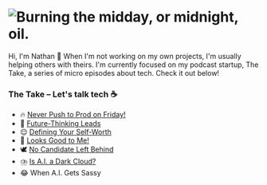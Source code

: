 <h1>
  <picture>
    <source media="(prefers-color-scheme: dark)" srcset="https://github.com/nallenscott/nallenscott/assets/11765848/e2a43216-871f-441a-83f1-95e48a9626c1">
    <source media="(prefers-color-scheme: light)" srcset="https://github.com/nallenscott/nallenscott/assets/11765848/f7040f6c-dd26-4ca1-9133-9568610d2fe4">
    <img alt="Burning the midday, or midnight, oil." src="https://github.com/nallenscott/nallenscott/assets/11765848/f7040f6c-dd26-4ca1-9133-9568610d2fe4">
  </picture>
</h1>

Hi, I'm Nathan 👋 When I'm not working on my own projects, I'm usually helping others with theirs. I'm currently focused on my podcast startup, The Take, a series of micro episodes about tech. Check it out below!

### The Take – Let's talk tech ☕️

- :fire: [Never Push to Prod on Friday!](https://www.linkedin.com/feed/update/urn:li:activity:7080639315600412672)
- :crystal_ball: [Future-Thinking Leads](https://www.linkedin.com/feed/update/urn:li:activity:7083833539397341185)
- :relieved: [Defining Your Self-Worth](https://www.linkedin.com/feed/update/urn:li:activity:7088939334569000962)
- :see_no_evil: [Looks Good to Me!](https://www.linkedin.com/feed/update/urn:li:activity:7091467927975051264)
- :dove: [No Candidate Left Behind](https://www.linkedin.com/feed/update/urn:li:activity:7093985406592954369)
- :cloud_with_lightning_and_rain: [Is A.I. a Dark Cloud?](https://www.linkedin.com/feed/update/urn:li:activity:7096572075326275584)
- :joy: When A.I. Gets Sassy
